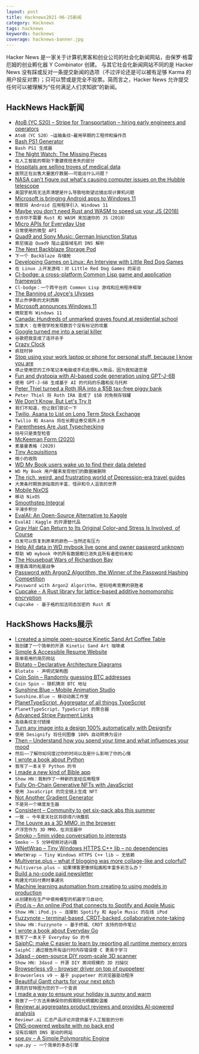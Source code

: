 ```yaml
---
layout: post
title: Hacknews2021-06-25新闻
category: Hacknews
tags: hacknews
keywords: hacknews
coverage: hacknews-banner.jpg
---
```


Hacker News 是一家关于计算机黑客和创业公司的社会化新闻网站，由保罗·格雷厄姆的创业孵化器 Y Combinator 创建。
与其它社会化新闻网站不同的是 Hacker News 没有踩或反对一条提交新闻的选项（不过评论还是可以被有足够 Karma 的用户投反对票）；只可以赞或是完全不投票。简而言之，Hacker News 允许提交任何可以被理解为“任何满足人们求知欲”的新闻。

## HackNews Hack新闻


- [AtoB (YC S20) – Stripe for Transportation – hiring early engineers and operators](https://careers.atob.com/)
- `AtoB（YC S20）–运输条纹–雇用早期的工程师和操作员`
- [Bash PS1 Generator](http://bashrcgenerator.com/)
- `Bash PS1 生成器`
- [The Night Watch: The Missing Pieces](https://www.rijksmuseum.nl/en/stories/operation-night-watch/story/night-watch-the-missing-pieces)
- `在人工智能的帮助下重建夜班丢失的部分`
- [Hospitals are selling troves of medical data](https://www.theverge.com/2021/6/23/22547397/medical-records-health-data-hospitals-research)
- `医院正在出售大量医疗数据——可能出什么问题？`
- [NASA can't figure out what's causing computer issues on the Hubble telescope](https://www.npr.org/2021/06/23/1009567351/hubble-trouble-nasa-cant-figure-out-whats-causing-computer-issues-on-the-telesco)
- `美国宇航局无法弄清楚是什么导致哈勃望远镜出现计算机问题`
- [Microsoft is bringing Android apps to Windows 11](https://www.theverge.com/2021/6/24/22548428/microsoft-windows-11-android-apps-support-amazon-store)
- `微软将 Android 应用程序引入 Windows 11`
- [Maybe you don't need Rust and WASM to speed up your JS (2018)](https://mrale.ph/blog/2018/02/03/maybe-you-dont-need-rust-to-speed-up-your-js.html)
- `也许你不需要 Rust 和 WASM 来加速你的 JS（2018）`
- [Micro APIs for Everyday Use](https://blog.m3o.com/2021/06/24/micro-apis-for-everyday-use.html)
- `日常使用的微型 API`
- [Quad9 and Sony Music: German Injunction Status](https://quad9.net/news/blog/quad9-and-sony-music-german-injunction-status/)
- `索尼强迫 Quad9 阻止盗版域名的 DNS 解析`
- [The Next Backblaze Storage Pod](https://www.backblaze.com/blog/next-backblaze-storage-pod/)
- `下一个 Backblaze 存储舱`
- [Developing Games on Linux: An Interview with Little Red Dog Games](https://blog.system76.com/post/654884924769370112/developing-games-on-linux-an-interview-with)
- `在 Linux 上开发游戏：对 Little Red Dog Games 的采访`
- [Cl-bodge: a cross-platform Common Lisp game and application framework](https://borodust.org/projects/cl-bodge/)
- `Cl-bodge：一个跨平台的 Common Lisp 游戏和应用程序框架`
- [The Banning of Joyce's Ulysses](https://crimereads.com/banned-books-ulysses-joyce-morris-ernst/)
- `禁止乔伊斯的尤利西斯`
- [Microsoft announces Windows 11](https://www.theverge.com/2021/6/24/22546791/microsoft-windows-11-announcement-features-updates)
- `微软宣布 Windows 11`
- [Canada: Hundreds of unmarked graves found at residential school](https://www.bbc.com/news/world-us-canada-57592243)
- `加拿大：在寄宿学校发现数百个没有标记的坟墓`
- [Google turned me into a serial killer](https://hristo-georgiev.com/google-turned-me-into-a-serial-killer)
- `谷歌把我变成了连环杀手`
- [Crazy Clock](https://www.tindie.com/products/nsayer/crazy-clock/)
- `疯狂时钟`
- [Stop using your work laptop or phone for personal stuff, because I know you are](https://www.zdnet.com/article/stop-using-your-work-laptop-or-phone-for-personal-stuff-because-i-know-you-are/)
- `停止使用您的工作笔记本电脑或手机处理私人物品，因为我知道您是`
- [Fun and dystopia with AI-based code generation using GPT-J-6B](https://minimaxir.com/2021/06/gpt-j-6b/)
- `使用 GPT-J-6B 生成基于 AI 的代码的乐趣和反乌托邦`
- [Peter Thiel turned a Roth IRA into a $5B tax-free piggy bank](https://www.propublica.org/article/lord-of-the-roths-how-tech-mogul-peter-thiel-turned-a-retirement-account-for-the-middle-class-into-a-5-billion-dollar-tax-free-piggy-bank)
- `Peter Thiel 将 Roth IRA 变成了 $5B 的免税存钱罐`
- [We Don't Know, But Let's Try It](http://bostonreview.net/class-inequality-politics-philosophy-religion/simon-torracinta-we-dont-know-lets-try-it)
- `我们不知道，但让我们尝试一下`
- [Twilio, Asana to List on Long Term Stock Exchange](https://www.wsj.com/articles/twilio-asana-to-list-on-long-term-stock-exchange-as-esg-push-continues-11624565701)
- `Twilio 和 Asana 将在长期证券交易所上市`
- [Parentheses Are Just Typechecking](https://adam.nels.onl/blog/parentheses-are-just-typechecking/)
- `括号只是类型检查`
- [McKeeman Form (2020)](https://www.crockford.com/mckeeman.html)
- `麦基曼表格 (2020)`
- [Tiny Acquisitions](https://tinyacquisitions.com)
- `微小的收购`
- [WD My Book users wake up to find their data deleted](https://arstechnica.com/gadgets/2021/06/mass-data-wipe-in-my-book-devices-prompts-warning-from-western-digital/)
- `WD My Book 用户醒来发现他们的数据被删除`
- [The rich, weird, and frustrating world of Depression-era travel guides](https://www.theatlantic.com/culture/archive/2021/06/new-deal-american-guides-federal-writers-project/619255/)
- `大萧条时期旅游指南的丰富、怪异和令人沮丧的世界`
- [Mobile NixOS](https://mobile.nixos.org/)
- `移动 NixOS`
- [Smoothstep Integral](https://iquilezles.org/www/articles/smoothstepintegral/smoothstepintegral.htm)
- `平滑步积分`
- [EvalAI: An Open-Source Alternative to Kaggle](https://eval.ai/)
- `EvalAI：Kaggle 的开源替代品`
- [Gray Hair Can Return to Its Original Color–and Stress Is Involved, of Course](https://www.scientificamerican.com/article/gray-hair-can-return-to-its-original-color-mdash-and-stress-is-involved-of-course/)
- `白发可以恢复到原来的颜色——当然还有压力`
- [Help All data in WD mybook live gone and owner password unknown](https://community.wd.com/t/help-all-data-in-mybook-live-gone-and-owner-password-unknown/268111)
- `帮助 WD mybook 中的所有数据都已消失且所有者密码未知`
- [The Houseboat Wars of Richardson Bay](https://www.sfweekly.com/news/pirates-bay-richardson-sausalito/)
- `理查森湾的船屋战争`
- [Password with Argon2 Algorithm, the Winner of the Password Hashing Competition](https://argon2.online/)
- `Password with Argon2 Algorithm，密码哈希竞赛的获胜者`
- [Cupcake - A Rust library for lattice-based additive homomorphic encryption](https://github.com/facebookresearch/Cupcake)
- `Cupcake - 基于格的加法同态加密的 Rust 库`


## HackShows Hacks展示

- [ I created a simple open-source Kinetic Sand Art Coffee Table](https://www.instructables.com/Easily-Build-a-MACHINE-THAT-DESTROYS-WHAT-IT-CREAT/)
- `我创建了一个简单的开源 Kinetic Sand Art 咖啡桌`
- [ Simple & Accessible Resume Website](https://jmath.dev)
- `简单易用的简历网站`
- [ Blotato – Declarative Architecture Diagrams](https://app.blotato.com/demo)
- `Blotato - 声明式架构图`
- [ Coin Spin – Randomly guessing BTC addresses](https://coinspin.app)
- `Coin Spin – 随机猜测 BTC 地址`
- [ Sunshine.Blue – Mobile Animation Studio](https://sunshine.blue)
- `Sunshine.Blue – 移动动画工作室`
- [ PlanetTypeScript, Aggregator of all things TypeScript](http://www.planettypescript.com/)
- `PlanetTypeScript，TypeScript 的聚合器`
- [ Advanced Stripe Payment Links](https://priceblocs.com/features/links/advanced)
- `高级条纹支付链接`
- [ Turn any image into a design 100% automatically with Designify](https://www.designify.com/?ref=hn)
- `使用 Designify 将任何图像 100% 自动转换为设计`
- [ Then – Understand how you spend your time and what influences your mood](https://pupishi.com/then)
- `然后——了解你如何度过你的时间以及是什么影响了你的心情`
- [ I wrote a book about Python](https://pragprog.com/titles/dmpython/intuitive-python/)
- `我写了一本关于 Python 的书`
- [ I made a new kind of Bible app](https://sparkbible.com)
- `Show HN：我制作了一种新的圣经应用程序`
- [ Fully On-Chain Generative NFTs with JavaScript](https://lambdanft.org/)
- `使用 JavaScript 的完全链上生成 NFT`
- [ Not Another Gradient Generator](https://doodad.dev/gradient-generator)
- `不是另一个梯度发生器`
- [ Consistent – Community to get six-pack abs this summer](http://consistent.fit/)
- `一致 – 今年夏天社区将获得六块腹肌`
- [ The Louvre as a 3D MMO, in the browser](https://dj3d.io/louvre)
- `卢浮宫作为 3D MMO，在浏览器中`
- [ Smoko – 5min video conversation to interests](https://smoko.online)
- `Smoko – 5 分钟视频对话兴趣`
- [ WNetWrap – Tiny Windows HTTPS C++ lib – no dependencies](https://github.com/hack-tramp/WNetWrap/)
- `WNetWrap – Tiny Windows HTTPS C++ lib – 无依赖`
- [ Multiverse.plus – what if blogging was more collage-like and colorful?](https://multiverse.plus/)
- `Multiverse.plus – 如果博客更像拼贴画和丰富多彩怎么办？`
- [ Build a no-code paid newsletter](https://diynewsletter.com/)
- `构建无代码付费时事通讯`
- [ Machine learning automation from creating to using models in production](https://github.com/nidhaloff/igel/tree/v0.4.0)
- `从创建到在生产中使用模型的机器学习自动化`
- [ iPod.js – An online iPod that connects to Spotify and Apple Music](https://tannerv.com/ipod)
- `Show HN：iPod.js – 连接到 Spotify 和 Apple Music 的在线 iPod`
- [ Fuzzynote – terminal-based, CRDT-backed, collaborative note-taking](https://github.com/Sambigeara/fuzzynote)
- `Show HN：Fuzzynote – 基于终端、CRDT 支持的协作笔记`
- [ I wrote a book about Everyday Go](https://blog.alexellis.io/i-wrote-a-book-about-golang/)
- `我写了一本关于 Everyday Go 的书`
- [ SaiphC: make C easier to learn by reporting all runtime memory errors](https://www.cee.studio)
- `SaiphC：通过报告所有运行时内存错误使 C 更易于学习`
- [ 3dasd – open-source DIY room-scale 3D scanner](https://3dasd.com/)
- `Show HN: 3dasd – 开源 DIY 房间规模的 3D 扫描仪`
- [ Browserless v9 – browser driver on top of puppeteer](https://browserless.js.org)
- `Browserless v9 – 基于 puppeteer 的浏览器驱动程序`
- [ Beautiful Gantt charts for your next pitch](https://www.gantt.io/)
- `漂亮的甘特图为您的下一个音调`
- [ I made a way to ensure your holiday is sunny and warm](https://followtheweather.net/)
- `我做了一个方法来确保你的假期阳光明媚和温暖`
- [ Reviewr.ai aggregates product reviews and provides AI-powered analysis](https://www.reviewr.ai)
- `Reviewr.ai 汇总产品评论并提供基于人工智能的分析`
- [ DNS-powered website with no back end](https://companydirectory.uk/barclays.co.uk/contact-information)
- `没有后端的 DNS 驱动的网站`
- [ spe.py – A Simple Polymorphic Engine](https://github.com/0x5FC3/spe.py)
- `spe.py – 一个简单的多态引擎`

